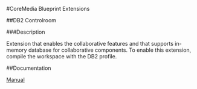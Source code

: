 #CoreMedia Blueprint Extensions

##DB2 Controlroom

###Description

Extension that enables the collaborative features and that supports in-memory database for collaborative components. To enable this extension, compile the workspace with the DB2 profile.

##Documentation

[Manual](https://documentation.coremedia.com/livecontext-3-for-ibm-wcs/current/manuals/ibmdeployment-en/webhelp/content/ch06.html)
